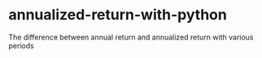 # annualized-return-with-python
The difference between annual return and annualized return with various periods
